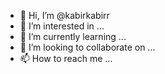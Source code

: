 - 👋 Hi, I’m @kabirkabirr
- 👀 I’m interested in ...
- 🌱 I’m currently learning ...
- 💞️ I’m looking to collaborate on ...
- 📫 How to reach me ...

<!---
kabirkabirr/kabirkabirr is a ✨ special ✨ repository because its `README.md` (this file) appears on your GitHub profile.
You can click the Preview link to take a look at your changes.
--->
